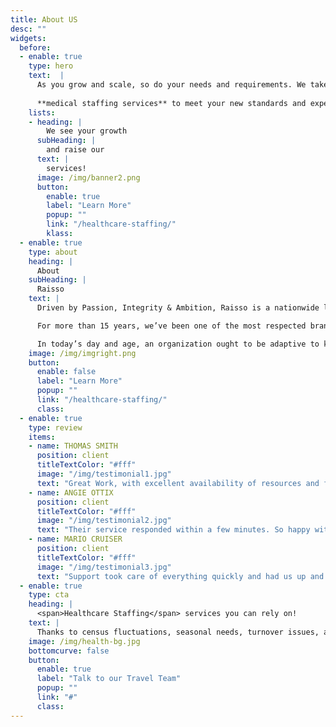 ```yaml
---
title: About US
desc: ""
widgets:
  before:
  - enable: true
    type: hero
    text:  |
      As you grow and scale, so do your needs and requirements. We take that into consideration and tailor our offering in    
      
      **medical staffing services** to meet your new standards and expectations while continuing to deliver a first-class employee experience.
    lists:
    - heading: |
        We see your growth
      subHeading: | 
        and raise our
      text: |
        services! 
      image: /img/banner2.png
      button:
        enable: true
        label: "Learn More"
        popup: ""
        link: "/healthcare-staffing/"
        klass:
  - enable: true
    type: about
    heading: |
      About
    subHeading: | 
      Raisso
    text: |
      Driven by Passion, Integrity & Ambition, Raisso is a nationwide leader in healthcare staffing. Our core values encompassing Diversity, Cultures, Ideas, And Talent enable us to provide the most premium **medical staffing solutions** to both businesses and candidates.

      For more than 15 years, we’ve been one of the most respected brands in the staffing industry by preempting and skillfully fulfilling medical staffing needs of facilities in all 50 states through our nationwide network of adept and dedicated healthcare professionals. 

      In today’s day and age, an organization ought to be adaptive to keep up with the evolving needs of the environment. This becomes possible when organizations operate from a place of innovation and work towards problem solving; When the learning of individuals and of teams is harmonized. This is why adaptivity is prioritized here at Raisso. Feedback and reflection are part of our active learning processes. In doing so, we integrate the Guiding Principles in our day-to-day work.
    image: /img/imgright.png
    button:
      enable: false
      label: "Learn More"
      popup: ""
      link: "/healthcare-staffing/"
      class:
  - enable: true
    type: review
    items:
    - name: THOMAS SMITH
      position: client
      titleTextColor: "#fff"  
      image: "/img/testimonial1.jpg"
      text: "Great Work, with excellent availability of resources and flexibility to personalize any type of website." 
    - name: ANGIE OTTIX
      position: client
      titleTextColor: "#fff"  
      image: "/img/testimonial2.jpg"
      text: "Their service responded within a few minutes. So happy with this company and my customer loves it too! We will definitely use Raisoo again!" 
    - name: MARIO CRUISER
      position: client
      titleTextColor: "#fff"  
      image: "/img/testimonial3.jpg"
      text: "Support took care of everything quickly and had us up and running within a few hours. Thank you so much for providing brilliant services. Highly recommended!" 
  - enable: true
    type: cta
    heading: | 
      <span>Healthcare Staffing</span> services you can rely on! 
    text: | 
      Thanks to census fluctuations, seasonal needs, turnover issues, and whatnot, **healthcare staffing** needs can arise anytime! That’s where our exceptionally trained travel nurses will come to the rescue!
    image: /img/health-bg.jpg
    bottomcurve: false
    button:
      enable: true
      label: "Talk to our Travel Team"
      popup: ""
      link: "#"
      class:
---
```

